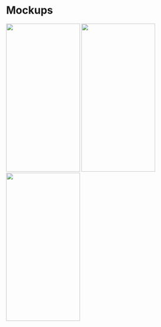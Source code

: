 # Mockups 
<img src="https://github.com/Berto-e/PuertoBus/assets/65825564/ded15056-c77d-4b12-ad55-734566c1e501"  width="200" height="400" />
<img src="https://github.com/Berto-e/PuertoBus/assets/65825564/2ed51dbf-17f4-4c06-b89c-b19680d3771a"  width="200" height="400" />
<img src="https://github.com/Berto-e/PuertoBus/assets/65825564/b04190cb-d489-4442-8daf-7606e5cb3544"  width="200" height="400" />




